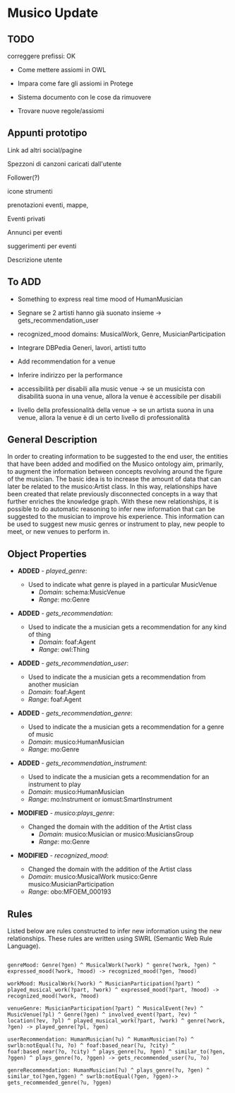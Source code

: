 # Musico Update

## TODO

correggere prefissi: OK

- Come mettere assiomi in OWL
- Impara come fare gli assiomi in Protege

- Sistema documento con le cose da rimuovere

- Trovare nuove regole/assiomi

<!-- Descrivere assiomi su un file separato
Journal of WebSemantics cerca articoli su ontologie per cercare assiomi -->

## Appunti prototipo

Link ad altri social/pagine

Spezzoni di canzoni caricati dall'utente

Follower(?)

icone strumenti

prenotazioni eventi, mappe,

Eventi privati

Annunci per eventi

suggerimenti per eventi

Descrizione utente

## To ADD

- Something to express real time mood of HumanMusician

- Segnare se 2 artisti hanno già suonato insieme -> gets_recommendation_user

- recognized_mood domains: MusicalWork, Genre, MusicianParticipation

- Integrare DBPedia Generi, lavori, artisti tutto

- Add recommendation for a venue

- Inferire indirizzo per la performance

- accessibilità per disabili alla music venue -> se un musicista con disabilità suona in una venue, allora la venue è accessibile per disabili

- livello della professionalità della venue -> se un artista suona in una venue, allora la venue è di un certo livello di professionalità

## General Description

<!-- Con l'ottica di creare informazioni da suggerire all'utente finale, le entità che sono state aggiunte e modificate sull'ontologia Musico mirano, principalmente, ad aumentare le informazioni tra i concetti che ruotano attorno alla figura del musicista. Sono state create quindi delle relazioni che collegano concetti non connessi direttamente al musicista, ma le cui informazioni dedotte con ragionamento automatico possono essere suggerite al musicista per migliorare la sua esperienza. -->

In order to creating information to be suggested to the end user, the entities that have been added and modified on the Musico ontology aim, primarily, to augment the information between concepts revolving around the figure of the musician.
The basic idea is to increase the amount of data that can later be related to the musico:Artist class.
In this way, relationships have been created that relate previously disconnected concepts in a way that further enriches the knowledge graph. With these new relationships, it is possible to do automatic reasoning to infer new information that can be suggested to the musician to improve his experience. This information can be used to suggest new music genres or instrument to play, new people to meet, or new venues to perform in.

## Object Properties

- **ADDED** - _played_genre_:

  - Used to indicate what genre is played in a particular MusicVenue
    - _Domain_: schema:MusicVenue
    - _Range_: mo:Genre

- **ADDED** - _gets_recommendation_:

  - Used to indicate the a musician gets a recommendation for any kind of thing
    <!-- :Artist :Artist -->
    - _Domain_: foaf:Agent
    - _Range_: owl:Thing

- **ADDED** - _gets_recommendation_user_:

  - Used to indicate the a musician gets a recommendation from another musician
  - _Domain_: foaf:Agent
  - _Range_: foaf:Agent

- **ADDED** - _gets_recommendation_genre_:

  - Used to indicate the a musician gets a recommendation for a genre of music
  - _Domain_: musico:HumanMusician
  - _Range_: mo:Genre

- **ADDED** - _gets_recommendation_instrument_:

  - Used to indicate the a musician gets a recommendation for an instrument to play
  - _Domain_: musico:HumanMusician
  - _Range_: mo:Instrument or iomust:SmartInstrument

- **MODIFIED** - _musico:plays_genre_:

  - Changed the domain with the addition of the Artist class
    <!-- musico:Musician :Artist mo:Genre -->
    - _Domain_: musico:Musician or musico:MusiciansGroup
    - _Range_: mo:Genre

- **MODIFIED** - _recognized_mood_:
  - Changed the domain with the addition of the Artist class
  <!-- musico:MusicalWork musico:Genre musico:MusicianParticipation -->
  - _Domain_: musico:MusicalWork musico:Genre musico:MusicianParticipation
  - _Range_: obo:MFOEM_000193

## Rules

<!-- Di seguito sono elencate delle regole costruite per inferire nuove informazioni con le nuove relazioni per popolare il database di GraphDB by Ontotext. -->

Listed below are rules constructed to infer new information using the new relationships. These rules are written using SWRL (Semantic Web Rule Language).

```swrl

genreMood: Genre(?gen) ^ MusicalWork(?work) ^ genre(?work, ?gen) ^ expressed_mood(?work, ?mood) -> recognized_mood(?gen, ?mood)

workMood: MusicalWork(?work) ^ MusicianParticipation(?part) ^ played_musical_work(?part, ?work) ^ expressed_mood(?part, ?mood) -> recognized_mood(?work, ?mood)

venueGenre: MusicianParticipation(?part) ^ MusicalEvent(?ev) ^ MusicVenue(?pl) ^ Genre(?gen) ^ involved_event(?part, ?ev) ^ location(?ev, ?pl) ^ played_musical_work(?part, ?work) ^ genre(?work, ?gen) -> played_genre(?pl, ?gen)

userRecommendation: HumanMusician(?u) ^ HumanMusician(?o) ^ swrlb:notEqual(?u, ?o) ^ foaf:based_near(?u, ?city) ^ foaf:based_near(?o, ?city) ^ plays_genre(?u, ?gen) ^ similar_to(?gen, ?ggen) ^ plays_genre(?o, ?ggen) -> gets_recommended_user(?u, ?o)

genreRecommendation: HumanMusician(?u) ^ plays_genre(?u, ?gen) ^ similar_to(?gen,?ggen) ^ swrlb:notEqual(?gen, ?ggen)-> gets_recommended_genre(?u, ?ggen)


```

<!--
```pie
Id: workMood: AXIOM
		p <rdf:type> <musico:MusicianParticipation>
		p <musico:played_musical_work> w
		p <musico:expressed_mood> m
		-----------------------------------
		w <musico:recognized_mood> m

	Id: genreMood: AXIOM
		p <rdf:type> <mo:MusicalWork>
		w <mo:genre> g
		w <musico:recognized_mood> m
		-----------------------------------
		g <musico:recognized_mood> m

	Id: instrGenre
		p <rdf:type> <musico:MusicianParticipation>
		p <musico:played_instrument> i
		p <musico:played_musical_work> w
		w <mo:genre> g
		-----------------------------------
		i <musico:used_to_play> g

	Id: musicianGroupGenre
		a <musico:has_group> mg
		a <musico:plays_genre> g
		--------------------------
		mg <musico:plays_genre> g

	Id: venueGenre // AGGIORNARE AXIOM
		p <rdf:type> <musico:MusicianParticipation>
		p <musico:involved_event> e
		s <owl:sameAs> e
		s <schema:address> v
		p <musico:played_musical_work> w
		w <mo:genre> g
		-----------------------------------
		v <musico:played_genre> g

	Id: suggestedUser AXIOM
		u <rdf:type> <musico:HumanMusician>
		o <rdf:type> <musico:HumanMusician>
		u <foaf:based_near> c
		o <foaf:based_near> c
		u <musico:plays_genre> g
		o <musico:plays_genre> gg
		gg <mo:similar_to> g [Constraint g != gg]
		u p o [Constraint p != <owl:sameAs>,
                p != <foaf:knows>,
                p !=< musico:suggested_user>]
		-----------------------------------
		u <musico:suggested_user> o [Constraint u != o]
``` -->
